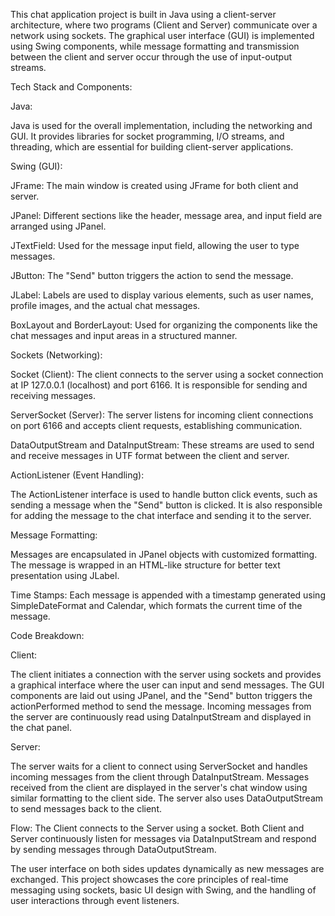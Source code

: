 This chat application project is built in Java using a client-server architecture, where two programs (Client and Server) communicate over a network using sockets. The graphical user interface (GUI) is implemented using Swing components, while message formatting and transmission between the client and server occur through the use of input-output streams.

Tech Stack and Components:

Java:

Java is used for the overall implementation, including the networking and GUI. It provides libraries for socket programming, I/O streams, and threading, which are essential for building client-server applications.

Swing (GUI):

JFrame: The main window is created using JFrame for both client and server.

JPanel: Different sections like the header, message area, and input field are arranged using JPanel.

JTextField: Used for the message input field, allowing the user to type messages.

JButton: The "Send" button triggers the action to send the message.

JLabel: Labels are used to display various elements, such as user names, profile images, and the actual chat messages.

BoxLayout and BorderLayout: Used for organizing the components like the chat messages and input areas in a structured manner.

Sockets (Networking):

Socket (Client): The client connects to the server using a socket connection at IP 127.0.0.1 (localhost) and port 6166. It is responsible for sending and receiving messages.

ServerSocket (Server): The server listens for incoming client connections on port 6166 and accepts client requests, establishing communication.

DataOutputStream and DataInputStream: These streams are used to send and receive messages in UTF format between the client and server.

ActionListener (Event Handling):

The ActionListener interface is used to handle button click events, such as sending a message when the "Send" button is clicked. It is also responsible for adding the message to the chat interface and sending it to the server.

Message Formatting:

Messages are encapsulated in JPanel objects with customized formatting. The message is wrapped in an HTML-like structure for better text presentation using JLabel.

Time Stamps: Each message is appended with a timestamp generated using SimpleDateFormat and Calendar, which formats the current time of the message.

Code Breakdown:

Client:

The client initiates a connection with the server using sockets and provides a graphical interface where the user can input and send messages.
The GUI components are laid out using JPanel, and the "Send" button triggers the actionPerformed method to send the message.
Incoming messages from the server are continuously read using DataInputStream and displayed in the chat panel.

Server:

The server waits for a client to connect using ServerSocket and handles incoming messages from the client through DataInputStream.
Messages received from the client are displayed in the server's chat window using similar formatting to the client side.
The server also uses DataOutputStream to send messages back to the client.

Flow:
The Client connects to the Server using a socket.
Both Client and Server continuously listen for messages via DataInputStream and respond by sending messages through DataOutputStream.

The user interface on both sides updates dynamically as new messages are exchanged.
This project showcases the core principles of real-time messaging using sockets, basic UI design with Swing, and the handling of user interactions through event listeners.

